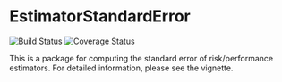 # EstimatorStandardError
[![Build Status](https://travis-ci.org/chenx26/EstimatorStandardError.svg?branch=master)](https://travis-ci.org/chenx26/EstimatorStandardError)      [![Coverage Status](https://coveralls.io/repos/github/chenx26/EstimatorStandardError/badge.svg?branch=master)](https://coveralls.io/github/chenx26/EstimatorStandardError?branch=master)

This is a package for computing the standard error of risk/performance estimators. For detailed information, please see the vignette.


